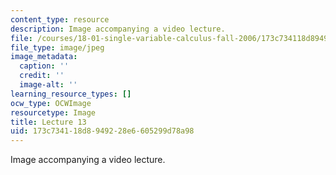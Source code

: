 ```yaml
---
content_type: resource
description: Image accompanying a video lecture.
file: /courses/18-01-single-variable-calculus-fall-2006/173c734118d8949228e6605299d78a98_lec13.jpg
file_type: image/jpeg
image_metadata:
  caption: ''
  credit: ''
  image-alt: ''
learning_resource_types: []
ocw_type: OCWImage
resourcetype: Image
title: Lecture 13
uid: 173c7341-18d8-9492-28e6-605299d78a98
---
```

Image accompanying a video lecture.

